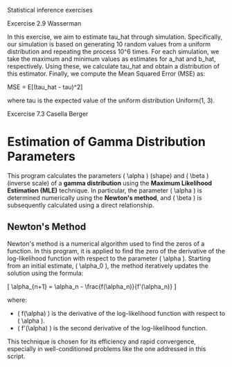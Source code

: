 Statistical inference exercises

Excercise 2.9 Wasserman

In this exercise, we aim to estimate tau_hat through simulation. Specifically, our simulation is based on generating 10 random values from a uniform distribution and repeating the process 10^6 times. For each simulation, we take the maximum and minimum values as estimates for a_hat and b_hat, respectively. Using these, we calculate tau_hat and obtain a distribution of this estimator. Finally, we compute the Mean Squared Error (MSE) as:

MSE = E[(tau_hat - tau)^2]

where tau is the expected value of the uniform distribution Uniform(1, 3).


Excercise 7.3 Casella Berger

# Estimation of Gamma Distribution Parameters

This program calculates the parameters \( \alpha \) (shape) and \( \beta \) (inverse scale) of a **gamma distribution** using the **Maximum Likelihood Estimation (MLE)** technique. 
In particular, the parameter \( \alpha \) is determined numerically using the **Newton's method**, and \( \beta \) is subsequently calculated using a direct relationship.

## Newton's Method

Newton's method is a numerical algorithm used to find the zeros of a function. In this program, it is applied to find the zero of the derivative of the log-likelihood function with respect to the parameter \( \alpha \). 
Starting from an initial estimate, \( \alpha_0 \), the method iteratively updates the solution using the formula:

\[ \alpha_{n+1} = \alpha_n - \frac{f(\alpha_n)}{f'(\alpha_n)} \]

where:
- \( f(\alpha) \) is the derivative of the log-likelihood function with respect to \( \alpha \).
- \( f'(\alpha) \) is the second derivative of the log-likelihood function.

This technique is chosen for its efficiency and rapid convergence, especially in well-conditioned problems like the one addressed in this script.
